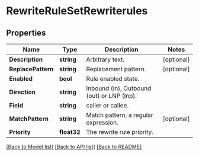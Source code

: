 # RewriteRuleSetRewriterules

## Properties

Name | Type | Description | Notes
------------ | ------------- | ------------- | -------------
**Description** | **string** | Arbitrary text. | [optional] 
**ReplacePattern** | **string** | Replacement pattern. | [optional] 
**Enabled** | **bool** | Rule enabled state. | 
**Direction** | **string** | Inbound (in), Outbound (out) or LNP (lnp). | 
**Field** | **string** | caller or callee. | 
**MatchPattern** | **string** | Match pattern, a regular expression. | [optional] 
**Priority** | **float32** | The rewrite rule priority. | 

[[Back to Model list]](../README.md#documentation-for-models) [[Back to API list]](../README.md#documentation-for-api-endpoints) [[Back to README]](../README.md)


